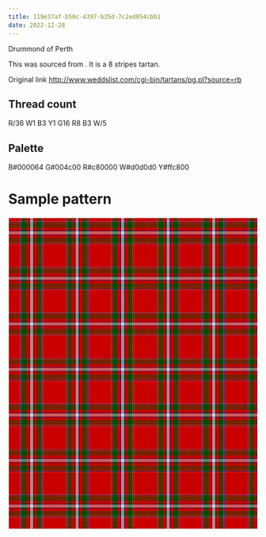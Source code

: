 ```yaml
---
title: 119e37af-b50c-4397-b35d-7c2ed854cbb1
date: 2022-12-28
---
```

Drummond of Perth

This was sourced from <no value>.  It is a 8 stripes tartan.

Original link http://www.weddslist.com/cgi-bin/tartans/pg.pl?source=rb

## Thread count
R/36 W1 B3 Y1 G16 R8 B3 W/5

## Palette
B#000064 G#004c00 R#c80000 W#d0d0d0 Y#ffc800

# Sample pattern

![Tartan detail](tartan.png "R/36 W1 B3 Y1 G16 R8 B3 W/5 tartan")